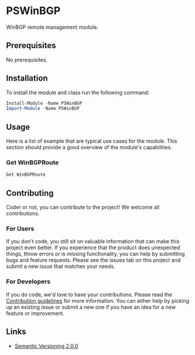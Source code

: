 # PSWinBGP

WinBGP remote management module.

## Prerequisites

No prerequisites.

## Installation

To install the module and class run the following command:

```powershell
Install-Module -Name PSWinBGP
Import-Module -Name PSWinBGP
```

## Usage

Here is a list of example that are typical use cases for the module.
This section should provide a good overview of the module's capabilities.

### Get WinBGPRoute

```powershell
Get WinBGPRoute
```

## Contributing

Coder or not, you can contribute to the project! We welcome all contributions.

### For Users

If you don't code, you still sit on valuable information that can make this project even better. If you experience that the
product does unexpected things, throw errors or is missing functionality, you can help by submitting bugs and feature requests.
Please see the issues tab on this project and submit a new issue that matches your needs.

### For Developers

If you do code, we'd love to have your contributions. Please read the [Contribution guidelines](CONTRIBUTING.md) for more information.
You can either help by picking up an existing issue or submit a new one if you have an idea for a new feature or improvement.

## Links

- [Semantic Versioning 2.0.0](https://semver.org/)
